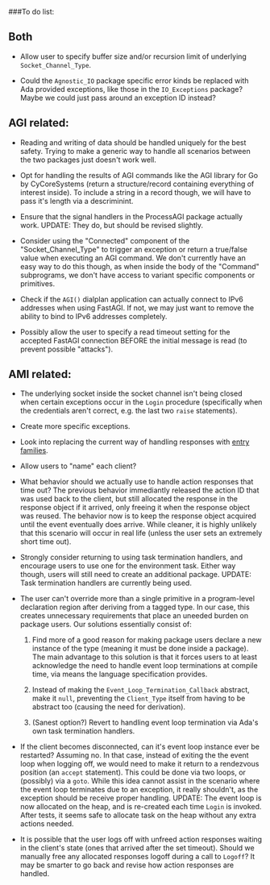###To do list:

## Both

- Allow user to specify buffer size and/or recursion limit of underlying
  `Socket_Channel_Type`.

- Could the `Agnostic_IO` package specific error kinds be replaced with
  Ada provided exceptions, like those in the `IO_Exceptions` package?
  Maybe we could just pass around an exception ID instead?

## AGI related:

- Reading and writing of data should be handled uniquely for the best safety.
  Trying to make a generic way to handle all scenarios between the two
  packages just doesn't work well.

- Opt for handling the results of AGI commands like the AGI library for Go
  by CyCoreSystems (return a structure/record containing everything of
  interest inside). To include a string in a record though, we will have to
  pass it's length via a descriminint.

- Ensure that the signal handlers in the ProcessAGI
  package actually work.
  UPDATE: They do, but should be revised slightly.

- Consider using the "Connected" component of the "Socket_Channel_Type" to
  trigger an exception or return a true/false value when executing an AGI
  command. We don't currently have an easy way to do this though, as when
  inside the body of the "Command" subprograms, we don't have access to
  variant specific components or primitives.

- Check if the `AGI()` dialplan application can actually connect to IPv6
  addresses when using FastAGI. If not, we may just want to remove the
  ability to bind to IPv6 addresses completely.

- Possibly allow the user to specify a read timeout setting
  for the accepted FastAGI connection BEFORE the initial message is read
  (to prevent possible "attacks").


## AMI related:

- The underlying socket inside the socket channel isn't being closed
when certain exceptions occur in the `Login` procedure (specifically
when the credentials aren't correct, e.g. the last two `raise` statements).

- Create more specific exceptions.

- Look into replacing the current way of handling responses with
  [entry families](https://en.wikibooks.org/wiki/Ada_Programming/Tasking#Entry_families).

- Allow users to "name" each client?

- What behavior should we actually use to handle action responses that
  time out? The previous behavior immediantly released the action ID
  that was used back to the client, but still allocated the response in
  the response object if it arrived, only freeing it when the response
  object was reused. The behavior now is to keep the response object
  acquired until the event eventually does arrive. While cleaner,
  it is highly unlikely that this scenario will occur in real life
  (unless the user sets an extremely short time out).

- Strongly consider returning to using task termination handlers, and
  encourage users to use one for the environment task. Either way though,
  users will still need to create an additional package.
  UPDATE: Task termination handlers are currently being used.

- The user can't override more than a single primitive in a program-level
  declaration region after deriving from a tagged type. In our case, this
  creates unnecessary requirements that place an uneeded burden on package
  users. Our solutions essentially consist of:

  1. Find more of a good reason for making package users declare a new
     instance of the type (meaning it must be done inside a package).
     The main advantage to this solution is that it forces users to
     at least acknowledge the need to handle event loop terminations
     at compile time, via means the language specification provides.

  2. Instead of making the `Event_Loop_Termination_Callback` abstract,
     make it `null`, preventing the `Client_Type` itself from having
     to be abstract too (causing the need for derivation).

  3. (Sanest option?) Revert to handling event loop termination via
     Ada's own task termination handlers.

- If the client becomes disconnected, can it's event loop instance
  ever be restarted? Assuming no. In that case, instead of exiting the
  the event loop when logging off, we would need to make it return to a
  rendezvous position (an `accept` statement). This could be done via two
  loops, or (possibly) via a `goto`. While this idea cannot assist
  in the scenario where the event loop terminates due to an exception,
  it really shouldn't, as the exception should be receive proper handling.
  UPDATE: The event loop is now allocated on the heap, and is re-created
  each time `Login` is invoked. After tests, it seems safe to allocate
  task on the heap without any extra actions needed.

- It is possible that the user logs off with unfreed action responses
  waiting in the client's state (ones that arrived after the set timeout).
  Should we manually free any allocated responses logoff during a call
  to `Logoff`? It may be smarter to go back and revise how action responses
  are handled.

